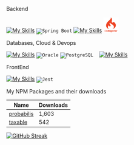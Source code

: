 Backend

[![My Skills](https://skillicons.dev/icons?i=go,nodejs,expressjs,nestjs,graphql,c,java)](https://skillicons.dev)
<code><img height="50" src="https://user-images.githubusercontent.com/25181517/183891303-41f257f8-6b3d-487c-aa56-c497b880d0fb.png" alt="Spring Boot" title="Spring Boot" /></code>
[![My Skills](https://skillicons.dev/icons?i=php,laravel)](https://skillicons.dev)
<img src="https://github.com/devicons/devicon/blob/master/icons/codeigniter/codeigniter-plain-wordmark.svg" title="Codeigniter" alt="Codeigniter" width="40" height="40"/>


Databases, Cloud & Devops

[![My Skills](https://skillicons.dev/icons?i=mysql,redis,mongodb)](https://skillicons.dev)
<code><img height="50" src="https://user-images.githubusercontent.com/25181517/117208736-bdedc080-adf5-11eb-912f-61c7d43705f6.png" alt="Oracle" title="Oracle" /></code>
<code><img height="50" src="https://user-images.githubusercontent.com/25181517/117208740-bfb78400-adf5-11eb-97bb-09072b6bedfc.png" alt="PostgreSQL" title="PostgreSQL" /></code>&nbsp;&nbsp;&nbsp;
[![My Skills](https://skillicons.dev/icons?i=aws,docker,kubernetes)](https://skillicons.dev)


FrontEnd

[![My Skills](https://skillicons.dev/icons?i=js,ts,vuejs,nuxtjs,react,electron,html,css,tailwind,bootstrap)](https://skillicons.dev)
<code><img height="50" src="https://user-images.githubusercontent.com/25181517/187955005-f4ca6f1a-e727-497b-b81b-93fb9726268e.png" alt="Jest" title="Jest" /></code>


My NPM Packages and their downloads

| Name                                                   | Downloads  |
| ------------------------------------------------------ | ---------- |
| [probabilis](https://www.npmjs.com/package/probabilis)| 	1,603     |
| [taxable](https://www.npmjs.com/package/taxable)       | 542        |


[![GitHub Streak](http://github-readme-streak-stats.herokuapp.com?user=jaysonmulwa&theme=dark&background=000000)](https://git.io/streak-stats)

<!--[![Everything Is AWESOME](https://img.youtube.com/vi/StTqXEQ2l-Y/0.jpg)](https://www.youtube.com/watch?v=StTqXEQ2l-Y "Everything Is AWESOME")-->
<!--![visitors](https://visitor-badge.glitch.me/badge?page_id=jaysonmulwa.jaysonmulwa&left_color=green&right_color=red)-->

